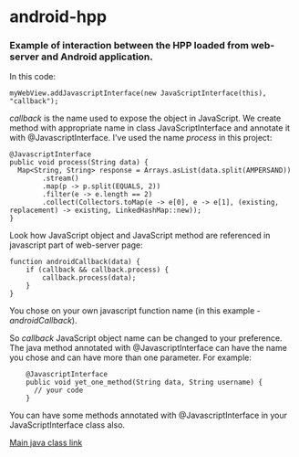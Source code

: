 # android-hpp
### Example of interaction between the HPP loaded from web-server and Android application.
In this code:

    myWebView.addJavascriptInterface(new JavaScriptInterface(this), "callback");
*callback* is the name used to expose the object in JavaScript.
We create method with appropriate name in class JavaScriptInterface and annotate it with @JavascriptInterface. I've used the name *process* in this project:

    @JavascriptInterface
    public void process(String data) {
      Map<String, String> response = Arrays.asList(data.split(AMPERSAND))
            .stream()
            .map(p -> p.split(EQUALS, 2))
            .filter(e -> e.length == 2)
            .collect(Collectors.toMap(e -> e[0], e -> e[1], (existing, replacement) -> existing, LinkedHashMap::new));
    }
Look how JavaScript object and JavaScript method are referenced in javascript part of web-server page:

    function androidCallback(data) {
        if (callback && callback.process) {
            callback.process(data);
        }
    }
You chose on your own javascript function name (in this example - *androidCallback*).

So *callback* JavaScript object name can be changed to your preference. The java method annotated with @JavascriptInterface can have the name you chose and can have more than one parameter. For example:

        @JavascriptInterface
        public void yet_one_method(String data, String username) {
          // your code
        }
You can have some methods annotated with @JavascriptInterface in your JavaScriptInterface class also.

[Main java class link](https://github.com/zkir21/android-hpp/blob/master/app/src/main/java/com/example/exampleapp/MainActivity.java)
